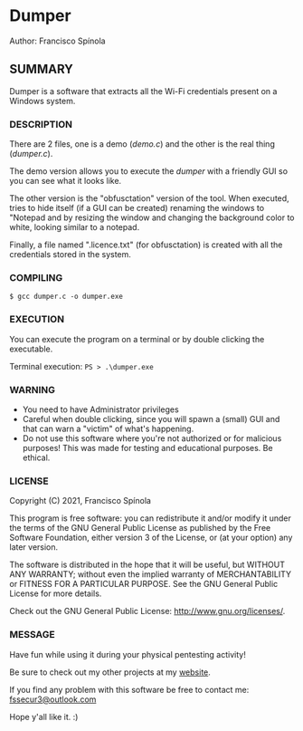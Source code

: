 # Dumper

Author: Francisco Spínola

## SUMMARY
Dumper is a software that extracts all the Wi-Fi credentials present on a Windows system.


### DESCRIPTION
There are 2 files, one is a demo (*demo.c*) and the other is the real thing (*dumper.c*).

The demo version allows you to execute the *dumper* with a friendly GUI so you can see what it looks like. 

The other version is the "obfusctation" version of the tool. When executed, tries to hide itself (if a GUI can be created) renaming the windows to "Notepad and by resizing the window and changing the background color to white, looking similar to a notepad.

Finally, a file named ".licence.txt" (for obfusctation) is created with all the credentials stored in the system.



### COMPILING
`$ gcc dumper.c -o dumper.exe`



### EXECUTION
You can execute the program on a terminal or by double clicking the executable.

Terminal execution:
`PS > .\dumper.exe`



### WARNING
+ You need to have Administrator privileges
+ Careful when double clicking, since you will spawn a (small) GUI and that can warn a "victim" of what's happening.
+ Do not use this software where you're not authorized or for malicious purposes! This was made for testing and educational purposes. Be ethical.



### LICENSE

Copyright (C) 2021, Francisco Spínola

This program is free software: you can redistribute it and/or modify it under the terms of the GNU General Public License as published by the Free Software Foundation, either version 3 of the License, or (at your option) any later version.

The software is distributed in the hope that it will be useful, but WITHOUT ANY WARRANTY; without even the implied warranty of MERCHANTABILITY or FITNESS FOR A PARTICULAR PURPOSE. See the GNU General Public License for more details.

Check out the GNU General Public License: http://www.gnu.org/licenses/.



### MESSAGE
Have fun while using it during your physical pentesting activity!

Be sure to check out my other projects at my [website](https://fssecur3.github.io/ "Francisco Spínola's Portfolio").

If you find any problem with this software be free to contact me: fssecur3@outlook.com

Hope y'all like it. :)
